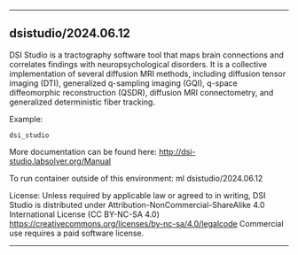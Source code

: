 
----------------------------------
## dsistudio/2024.06.12 ##
DSI Studio is a tractography software tool that maps brain connections and correlates findings with neuropsychological disorders. It is a collective implementation of several diffusion MRI methods, including diffusion tensor imaging (DTI), generalized q-sampling imaging (GQI), q-space diffeomorphic reconstruction (QSDR), diffusion MRI connectometry, and generalized deterministic fiber tracking.	

Example:
```
dsi_studio 
```

More documentation can be found here: http://dsi-studio.labsolver.org/Manual


To run container outside of this environment: ml dsistudio/2024.06.12

License: Unless required by applicable law or agreed to in writing, DSI Studio is distributed under Attribution-NonCommercial-ShareAlike 4.0 International License (CC BY-NC-SA 4.0) https://creativecommons.org/licenses/by-nc-sa/4.0/legalcode Commercial use requires a paid software license.

----------------------------------
